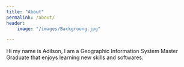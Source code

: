 ```yaml
---
title: "About"
permalink: /about/
header:
	image: "/images/Backgroung.jpg"

---
```


Hi my name is Adilson, I am a Geographic Information System Master Graduate that enjoys learning new skills and softwares.